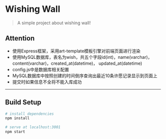 # Wishing Wall

> A simple project about wishing wall!

## Attention

- 使用Express框架，采用art-template模板引擎对前端页面进行渲染
- 使用MySQL数据库，表名为wish，共五个字段id(int)，name(varchar)，content(varchar)，created_at(datetime)， updated_at(datetime)
- config.js中是数据库相关配置
- MySQL数据库中按照创建的时间倒序查询出最近10条许愿记录显示到页面上
- 提交时如果信息不全将不能入库成功

---

## Build Setup

``` bash
# install dependencies
npm install

# serve at localhost:3001
npm start
```


